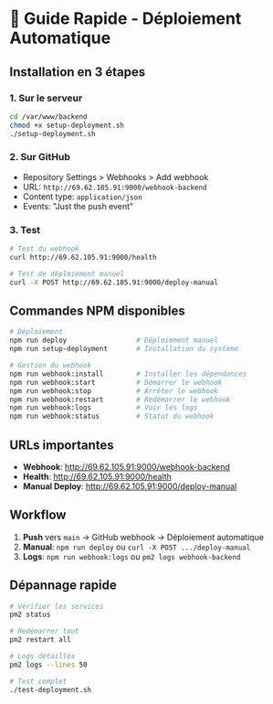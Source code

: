 # 🚀 Guide Rapide - Déploiement Automatique

## Installation en 3 étapes

### 1. Sur le serveur
```bash
cd /var/www/backend
chmod +x setup-deployment.sh
./setup-deployment.sh
```

### 2. Sur GitHub
- Repository Settings > Webhooks > Add webhook
- URL: `http://69.62.105.91:9000/webhook-backend`
- Content type: `application/json`
- Events: "Just the push event"

### 3. Test
```bash
# Test du webhook
curl http://69.62.105.91:9000/health

# Test de déploiement manuel
curl -X POST http://69.62.105.91:9000/deploy-manual
```

## Commandes NPM disponibles

```bash
# Déploiement
npm run deploy                 # Déploiement manuel
npm run setup-deployment       # Installation du système

# Gestion du webhook
npm run webhook:install        # Installer les dépendances
npm run webhook:start          # Démarrer le webhook
npm run webhook:stop           # Arrêter le webhook
npm run webhook:restart        # Redémarrer le webhook
npm run webhook:logs           # Voir les logs
npm run webhook:status         # Statut du webhook
```

## URLs importantes

- **Webhook**: http://69.62.105.91:9000/webhook-backend
- **Health**: http://69.62.105.91:9000/health
- **Manual Deploy**: http://69.62.105.91:9000/deploy-manual

## Workflow

1. **Push** vers `main` → GitHub webhook → Déploiement automatique
2. **Manual**: `npm run deploy` ou `curl -X POST .../deploy-manual`
3. **Logs**: `npm run webhook:logs` ou `pm2 logs webhook-backend`

## Dépannage rapide

```bash
# Vérifier les services
pm2 status

# Redémarrer tout
pm2 restart all

# Logs détaillés
pm2 logs --lines 50

# Test complet
./test-deployment.sh
```
